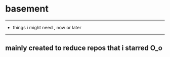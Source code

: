 # basement
---

* things i might need , now or later 


---
mainly created to reduce repos that i starred O_o
---
